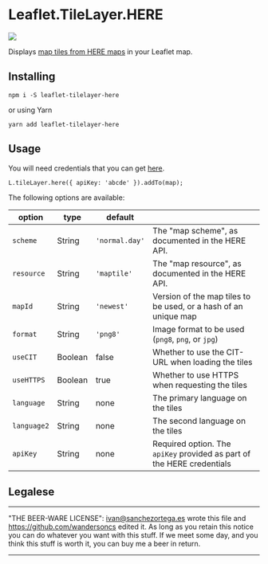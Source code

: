 
# Leaflet.TileLayer.HERE

![](https://img.shields.io/npm/v/leaflet-tilelayer-here)

Displays [map tiles from HERE maps](https://developer.here.com/rest-apis/documentation/enterprise-map-tile/topics/quick-start.html) in your Leaflet map.

## Installing
```
npm i -S leaflet-tilelayer-here
```
or using Yarn
```
yarn add leaflet-tilelayer-here
```

## Usage
You will need credentials that you can get [here](https://developer.here.com/documentation/map-tile/dev_guide/topics/credentials-auth-options.html).

```
L.tileLayer.here({ apiKey: 'abcde' }).addTo(map);
```

The following options are available:

| option       | type    | default        |                                                                            |
| ------------ | ------- | -------------- | -------------------------------------------------------------------------- |
| `scheme`     | String  | `'normal.day'` | The "map scheme", as documented in the HERE API.                           |
| `resource`   | String  | `'maptile'`    | The "map resource", as documented in the HERE API.                         |
| `mapId`      | String  | `'newest'`     | Version of the map tiles to be used, or a hash of an unique map            |
| `format`     | String  | `'png8'`       | Image format to be used (`png8`, `png`, or `jpg`)                          |
| `useCIT`     | Boolean | false          | Whether to use the CIT-URL when loading the tiles                          |
| `useHTTPS`   | Boolean | true           | Whether to use HTTPS when requesting the tiles                             |
| `language`   | String  | none           | The primary language on the tiles                                          |
| `language2`  | String  | none           | The second language on the tiles                                           |
| `apiKey`     | String  | none           | Required option. The `apiKey` provided as part of the HERE credentials     |



## Legalese

----------------------------------------------------------------------------

"THE BEER-WARE LICENSE":
<ivan@sanchezortega.es> wrote this file and <https://github.com/wandersoncs> edited it. 
As long as you retain this notice you can do whatever you want with this stuff. 
If we meet some day, and you think this stuff is worth it, you can buy me a beer in return.

----------------------------------------------------------------------------

